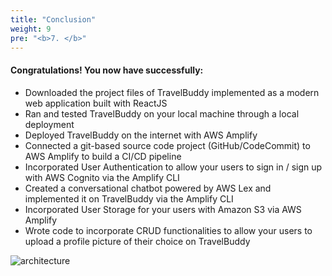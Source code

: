 ```yaml
---
title: "Conclusion"
weight: 9
pre: "<b>7. </b>"
---
```


#### Congratulations! You now have successfully:

- Downloaded the project files of TravelBuddy implemented as a modern web application built with ReactJS
- Ran and tested TravelBuddy on your local machine through a local deployment
- Deployed TravelBuddy on the internet with AWS Amplify
- Connected a git-based source code project (GitHub/CodeCommit) to AWS Amplify to build a CI/CD pipeline
- Incorporated User Authentication to allow your users to sign in / sign up with AWS Cognito via the Amplify CLI
- Created a conversational chatbot powered by AWS Lex and implemented it on TravelBuddy via the Amplify CLI
- Incorporated User Storage for your users with Amazon S3 via AWS Amplify
- Wrote code to incorporate CRUD functionalities to allow your users to upload a profile picture of their choice on TravelBuddy

![architecture](images/architecture-diagram.png)

